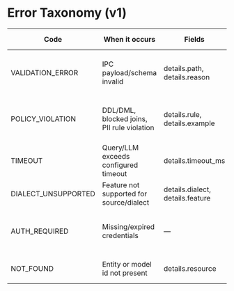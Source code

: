 # Error Taxonomy (v1)

| Code                | When it occurs                                       | Fields                         | UI Handling                            |
|--------------------|--------------------------------------------------------|--------------------------------|----------------------------------------|
| VALIDATION_ERROR   | IPC payload/schema invalid                             | details.path, details.reason   | Show field error; suggest valid input. |
| POLICY_VIOLATION   | DDL/DML, blocked joins, PII rule violation             | details.rule, details.example  | Red banner; show policy snippet.       |
| TIMEOUT            | Query/LLM exceeds configured timeout                    | details.timeout_ms             | Suggest filter or smaller scope.       |
| DIALECT_UNSUPPORTED| Feature not supported for source/dialect               | details.dialect, details.feature| Grey banner; link docs.               |
| AUTH_REQUIRED      | Missing/expired credentials                            | —                              | Prompt reconnect; never store in file. |
| NOT_FOUND          | Entity or model id not present                         | details.resource               | Soft toast; offer refresh.             |
